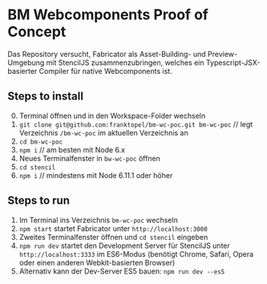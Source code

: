 # BM Webcomponents Proof of Concept

Das Repository versucht, Fabricator als Asset-Building- und Preview-Umgebung mit StencilJS zusammenzubringen, welches ein Typescript-JSX-basierter Compiler für native Webcomponents ist.

## Steps to install

0. Terminal öffnen und in den Workspace-Folder wechseln
1. `git clone git@github.com:franktopel/bm-wc-poc.git bm-wc-poc` // legt Verzeichnis `/bm-wc-poc` im aktuellen Verzeichnis an
2. `cd bm-wc-poc`
3. `npm i` //  am besten mit Node 6.x
4. Neues Terminalfenster in `bw-wc-poc` öffnen
5. `cd stencil`
6. `npm i` // mindestens mit Node 6.11.1 oder höher

## Steps to run
1. Im Terminal ins Verzeichnis `bm-wc-poc` wechseln
2. `npm start` startet Fabricator unter `http://localhost:3000`
3. Zweites Terminalfenster öffnen und `cd stencil` eingeben
4. `npm run dev` startet den Development Server für StencilJS unter `http://localhost:3333` im ES6-Modus (benötigt Chrome, Safari, Opera oder einen anderen Webkit-basierten Browser)
5. Alternativ kann der Dev-Server ES5 bauen: `npm run dev --es5`

